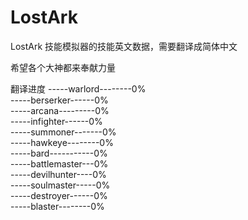 # LostArk
LostArk 技能模拟器的技能英文数据，需要翻译成简体中文

希望各个大神都来奉献力量

翻译进度
-----warlord--------0%<br />
-----berserker------0%<br />
-----arcana---------0%<br />
-----infighter------0%<br />
-----summoner-------0%<br />
-----hawkeye--------0%<br />
-----bard-----------0%<br />
-----battlemaster---0%<br />
-----devilhunter----0%<br />
-----soulmaster-----0%<br />
-----destroyer------0%<br />
-----blaster--------0%<br />
